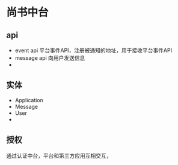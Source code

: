 # 尚书中台

## api
- event api 平台事件API，注册被通知的地址，用于接收平台事件API
- message api 向用户发送信息
- 


## 实体
- Application
- Message
- User
- 

## 授权
通过认证中台，平台和第三方应用互相交互，
